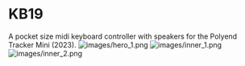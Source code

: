 # KB19
A pocket size midi keyboard controller with speakers for the Polyend Tracker Mini (2023).
![images/hero_1.png](https://github.com/PocketMidi/KB19/blob/main/images/hero_1.png)
![images/inner_1.png](https://github.com/PocketMidi/KB19/blob/main/images/inner_1.png)
![images/inner_2.png](https://github.com/PocketMidi/KB19/blob/main/images/inner_2.png)

